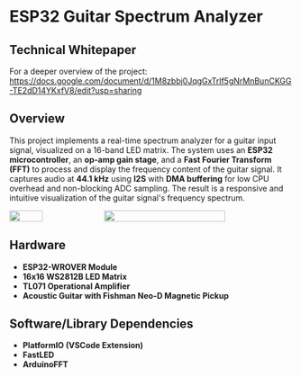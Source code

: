 # ESP32 Guitar Spectrum Analyzer
## Technical Whitepaper
For a deeper overview of the project:
https://docs.google.com/document/d/1M8zbbj0JqgGxTrlf5gNrMnBunCKGG-TE2dD14YKxfV8/edit?usp=sharing

## Overview
This project implements a real-time spectrum analyzer for a guitar input signal, visualized on a 16-band LED matrix. The system uses an **ESP32 microcontroller**, an **op-amp gain stage**, and a **Fast Fourier Transform (FFT)** to process and display the frequency content of the guitar signal. It captures audio at **44.1 kHz** using **I2S** with **DMA buffering** for low CPU overhead and non-blocking ADC sampling. The result is a responsive and intuitive visualization of the guitar signal's frequency spectrum.

<div style="display: flex; flex-wrap: nowrap; width: 100%;">
<img src="https://github.com/user-attachments/assets/abff05b4-6354-42e2-9571-048bfe3518cf" style="flex: 1; width:35%; height: auto;"/>
<img src="https://github.com/user-attachments/assets/1fab0fdd-0ec2-48a3-b46b-022798ae2d8b" style="flex: 2; width:64%; height: auto;"/>
</div>

## Hardware
- **ESP32-WROVER Module**
- **16x16 WS2812B LED Matrix**
- **TL071 Operational Amplifier**
- **Acoustic Guitar with Fishman Neo-D Magnetic Pickup**

## Software/Library Dependencies
- **PlatformIO (VSCode Extension)**
- **FastLED**
- **ArduinoFFT**

